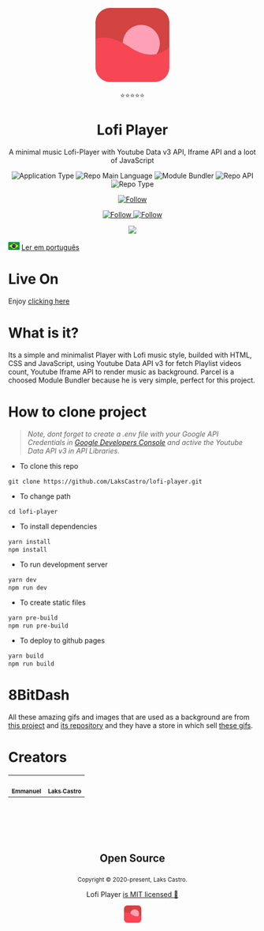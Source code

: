 <p align="center">
  <img src="/public/favicon.png" width="150" />
</p>
<p align="center">⭐⭐⭐⭐⭐</p>
<h1 align="center">Lofi Player</h1>
<p align="center">A minimal music Lofi-Player with Youtube Data v3 API, Iframe API and a loot of JavaScript</p>
<p align="center">
  <img  src="https://img.shields.io/badge/application-music_player-blue" alt="Application Type" />
  <img  src="https://img.shields.io/badge/language-javascript-yellow" alt="Repo Main Language" />
  <img  src="https://img.shields.io/badge/bundler-parcel-blueviolet" alt="Module Bundler" />
  <img  src="https://img.shields.io/badge/api-youtube_iframe_google-success" alt="Repo API" />
  <img  src="https://img.shields.io/badge/type-project-green" alt="Repo Type" />
</p>

<p align="center">
  <a href="https://www.linkedin.com/in/lakscastro" target="_blank">
    <img src="https://img.shields.io/twitter/url?label=Connect%20%40LaksCastro&logo=linkedin&url=https%3A%2F%2Fwww.twitter.com%2Flakscastro%2F" alt="Follow" />
  </a>
</p>
<p align="center">
  <a href="https://www.instagram.com/manno_eu/" target="_blank">
    <img src="https://img.shields.io/twitter/url?label=Follow%20%40Emmanuel&logo=instagram&url=https%3A%2F%2Fwww.instagram.com%2Fmanno_eu%2F" alt="Follow" />
  </a>
  <a href="https://www.linkedin.com/in/emmanuel-messias-535621127/" target="_blank">
    <img src="https://img.shields.io/twitter/url?label=Connect%20%40Emmanuel&logo=linkedin&url=https%3A%2F%2Fwww.twitter.com%2Flakscastro%2F" alt="Follow" />
  </a>
</p>

<p align="center">
  <img src="./docs/lofi-player.gif" width="350">
</p>

<p>
  <img src="./docs/pt-br.png" alt="Portuguese" height="16">
  <a href="https://github.com/LaksCastro/lofi-player/blob/master/README-ptbr.md">Ler em português</a>
</p>

# Live On

Enjoy [clicking here](https://lakscastro.github.io/lofi-player/)

# What is it?

Its a simple and minimalist Player with Lofi music style, builded with HTML, CSS and JavaScript, using Youtube Data API v3 for fetch Playlist videos count, Youtube Iframe API to render music as background. Parcel is a choosed Module Bundler because he is very simple, perfect for this project.

# How to clone project

> _Note, dont forget to create a .env file with your Google API Credentials
> in [Google Developers Console](https://console.developers.google.com/apis/dashboard) and active the Youtube Data API v3 in API Libraries._

- To clone this repo

```
git clone https://github.com/LaksCastro/lofi-player.git
```

- To change path

```
cd lofi-player
```

- To install dependencies

```
yarn install
npm install
```

- To run development server

```
yarn dev
npm run dev
```

- To create static files

```
yarn pre-build
npm run pre-build
```

- To deploy to github pages

```
yarn build
npm run build
```

# 8BitDash

All these amazing gifs and images that are used as a background are from [this project](http://www.8bitdash.com/) and [its repository](https://github.com/andumorie/8bitdash.github.io/) and they have a store in which sell [these gifs](https://8bitdash.threadless.com/).

# Creators

<table>
  <tr>
    <td align="center">
      <a href="https://github.com/mannoeu">
        <img src="https://avatars0.githubusercontent.com/u/53797821?s=460&v=4" width="100px;" alt=""/><br />
       <sub><b>Emmanuel</b></sub>
      </a>
    </td>
    <td align="center">
      <a href="https://github.com/LaksCastro">
        <img src="https://avatars2.githubusercontent.com/u/51419598?s=400&v=4" width="100px;" alt=""/><br />
       <sub><b>Laks Castro</b></sub>
      </a>
    </td>
 </table>

<br>
<br>
<br>
<br>

<h2 align="center">
  Open Source
</h2>
<p align="center">
  <sub>Copyright © 2020-present, Laks Castro.</sub>
</p>
<p align="center">Lofi Player <a href="https://github.com/LaksCastro/lofi-player/blob/master/LICENSE.md">is MIT licensed 💖</a></p>
<p align="center">
  <img src="/public/favicon.png" width="35" />
</p>
